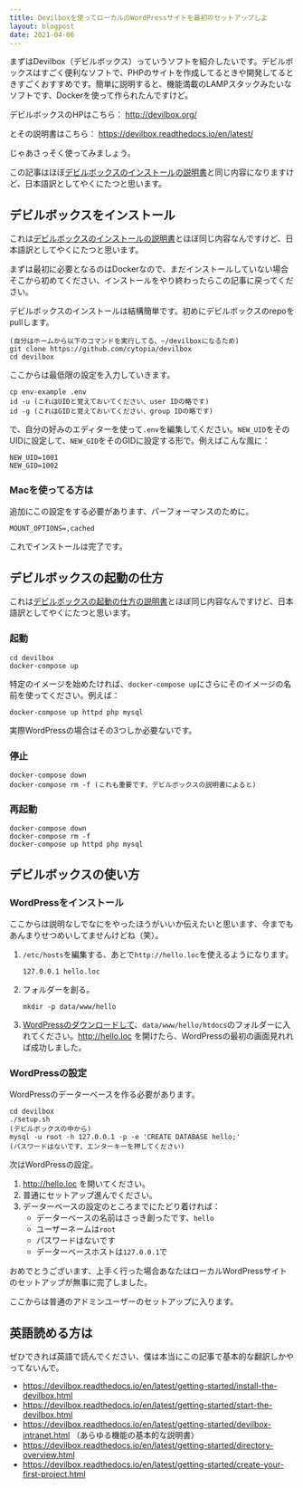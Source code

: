 ```yaml
---
title: Devilboxを使ってローカルのWordPressサイトを最初のセットアップしよ
layout: blogpost
date: 2021-04-06
---
```

まずはDevilbox（デビルボックス）っていうソフトを紹介したいです。デビルボックスはすごく便利なソフトで、PHPのサイトを作成してるときや開発してるときすごくおすすめです。簡単に説明すると、機能満載のLAMPスタックみたいなソフトです、Dockerを使って作られたんですけど。

デビルボックスのHPはこちら： http://devilbox.org/

とその説明書はこちら： https://devilbox.readthedocs.io/en/latest/

じゃあさっそく使ってみましょう。

この記事はほぼ[デビルボックスのインストールの説明書](https://devilbox.readthedocs.io/en/latest/getting-started/install-the-devilbox.html)と同じ内容になりますけど、日本語訳としてやくにたつと思います。

## デビルボックスをインストール

これは[デビルボックスのインストールの説明書](https://devilbox.readthedocs.io/en/latest/getting-started/start-the-devilbox.html)とほぼ同じ内容なんですけど、日本語訳としてやくにたつと思います。

まずは最初に必要となるのはDockerなので、まだインストールしていない場合そこから初めてください、インストールをやり終わったらこの記事に戻ってください。

デビルボックスのインストールは結構簡単です。初めにデビルボックスのrepoをpullします。

```
(自分はホームから以下のコマンドを実行してる、~/devilboxになるため)
git clone https://github.com/cytopia/devilbox
cd devilbox
```

ここからは最低限の設定を入力していきます。

```
cp env-example .env
id -u (これはUIDと覚えておいてください、user IDの略です)
id -g (これはGIDと覚えておいてください、group IDの略です)
```

で、自分の好みのエディターを使って`.env`を編集してください。`NEW_UID`をそのUIDに設定して、`NEW_GID`をそのGIDに設定する形で。例えばこんな風に：

```
NEW_UID=1001
NEW_GID=1002
```

### Macを使ってる方は

追加にこの設定をする必要があります、パーフォーマンスのために。

```
MOUNT_OPTIONS=,cached
```

これでインストールは完了です。

## デビルボックスの起動の仕方

これは[デビルボックスの起動の仕方の説明書](https://devilbox.readthedocs.io/en/latest/getting-started/start-the-devilbox.html)とほぼ同じ内容なんですけど、日本語訳としてやくにたつと思います。

### 起動

```
cd devilbox
docker-compose up
```

特定のイメージを始めたければ、`docker-compose up`にさらにそのイメージの名前を使ってください。例えば：

```
docker-compose up httpd php mysql
```

実際WordPressの場合はその3つしか必要ないです。

### 停止

```
docker-compose down
docker-compose rm -f (これも重要です、デビルボックスの説明書によると)
```

### 再起動

```
docker-compose down
docker-compose rm -f
docker-compose up httpd php mysql
```

## デビルボックスの使い方

### WordPressをインストール

ここからは説明なしでなにをやったほうがいいか伝えたいと思います、今までもあんまりせつめいしてませんけどね（笑）。

1. `/etc/hosts`を編集する、あとで`http://hello.loc`を使えるようになります。

    ```
    127.0.0.1 hello.loc
    ```

2. フォルダーを創る。

    ```
    mkdir -p data/www/hello
    ```

3. [WordPressのダウンロードして](https://ja.wordpress.org/download/)、`data/www/hello/htdocs`のフォルダーに入れてください。http://hello.loc を開けたら、WordPressの最初の画面見れれば成功しました。

### WordPressの設定

WordPressのデーターベースを作る必要があります。

```
cd devilbox
./setup.sh
(デビルボックスの中から)
mysql -u root -h 127.0.0.1 -p -e 'CREATE DATABASE hello;'
(パスワードはないです、エンターキーを押してください)
```

次はWordPressの設定。

1. http://hello.loc を開いてください。
2. 普通にセットアップ進んでください。
3. データーベースの設定のところまでにたどり着ければ：
    - データーベースの名前はさっき創ったです、`hello`
    - ユーザーネームは`root`
    - パスワードはないです
    - データーベースホストは`127.0.0.1`で

おめでとうございます、上手く行った場合あなたはローカルWordPressサイトのセットアップが無事に完了しました。

ここからは普通のアドミンユーザーのセットアップに入ります。

## 英語読める方は

ぜひできれば英語で読んでください、僕は本当にこの記事で基本的な翻訳しかやってないんで。

- https://devilbox.readthedocs.io/en/latest/getting-started/install-the-devilbox.html
- https://devilbox.readthedocs.io/en/latest/getting-started/start-the-devilbox.html
- https://devilbox.readthedocs.io/en/latest/getting-started/devilbox-intranet.html （あらゆる機能の基本的な説明書）
- https://devilbox.readthedocs.io/en/latest/getting-started/directory-overview.html
- https://devilbox.readthedocs.io/en/latest/getting-started/create-your-first-project.html

